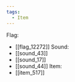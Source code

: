 ```yaml
---
tags:
  - Item
---
```

Flag:
- [[flag_12272]]
Sound:
- [[sound_43]]
- [[sound_17]]
- [[sound_44]]
Item:
- [[item_517]]
